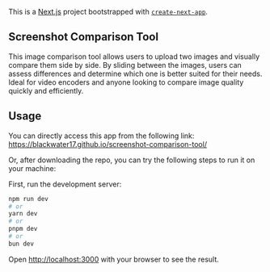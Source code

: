 This is a [Next.js](https://nextjs.org/) project bootstrapped with [`create-next-app`](https://github.com/vercel/next.js/tree/canary/packages/create-next-app).

## Screenshot Comparison Tool

This image comparison tool allows users to upload two images and visually compare them side by side. By sliding between the images, users can assess differences and determine which one is better suited for their needs. Ideal for video encoders and anyone looking to compare image quality quickly and efficiently.

## Usage

You can directly access this app from the following link: https://blackwater17.github.io/screenshot-comparison-tool/

Or, after downloading the repo, you can try the following steps to run it on your machine: 

First, run the development server:

```bash
npm run dev
# or
yarn dev
# or
pnpm dev
# or
bun dev
```

Open [http://localhost:3000](http://localhost:3000) with your browser to see the result.
